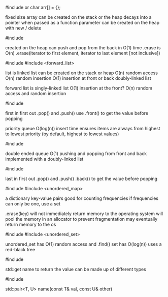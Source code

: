 #include <array> or char arr[] = {};

fixed size array
can be created on the stack or the heap
decays into a pointer when passed as a function parameter
can be created on the heap with new / delete

#include <vector>

created on the heap
can push and pop from the back in O(1) time
.erase is O(n)
.erase(iterator to first element, iterator to last element [not inclusive])

#include <list>
#include <forward_list>

list is linked list
can be created on the stack or heap
O(n) random access
O(n) random insertion
O(1) insertion at front or back
doubly-linked list

forward list is singly-linked list
O(1) insertion at the front?
O(n) random access and random insertion

#include <queue>

first in first out
.pop() and .push()
use .front() to get the value before popping

priority queue
O(log(n)) insert time
ensures items are always from highest to lowest priority (by default, 
highest to lowest values)

#include <deque>

double ended queue 
O(1) pushing and popping from front and back
implemented with a doubly-linked list

#include <stack>

last in first out
.pop() and .push()
.back() to get the value before popping

#include <map>
#include <unordered_map>

a dictionary
key-value pairs
good for counting frequencies
if frequencies can only be one, use a set

.erase(key)
will not immediately return memory to the operating system
will pool the memory in an allocator to prevent fragmentation
may eventually return memory to the os

#include <set>
#include <unordered_set>

unordered_set has O(1) random access and .find()
set has O(log(n))
uses a red-black tree

#include <tuple>

std::get<index> name to return the value
can be made up of different types

#include <utility>

std::pair<T, U> name(const T& val, const U& other)